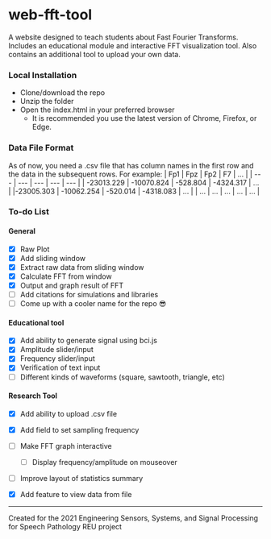 # web-fft-tool
A website designed to teach students about Fast Fourier Transforms. Includes an educational module and interactive FFT visualization tool. Also contains an additional tool to upload your own data.

### Local Installation
- Clone/download the repo
- Unzip the folder
- Open the index.html in your preferred browser
  - It is recommended you use the latest version of Chrome, Firefox, or Edge.

### Data File Format
As of now, you need a .csv file that has column names in the first row and the data in the subsequent rows.
For example: 
| Fp1 | Fpz | Fp2 | F7  | ... |
| --- | --- | --- | --- | --- |
| -23013.229 | -10070.824 | -528.804 | -4324.317 | ... |
|-23005.303 | -10062.254 | -520.014 | -4318.083 | ... |
| ... | ... | ... | ... | ... |

### To-do List
#### General
- [x] Raw Plot
- [x] Add sliding window
- [x] Extract raw data from sliding window
- [x] Calculate FFT from window
- [x] Output and graph result of FFT
- [ ] Add citations for simulations and libraries
- [ ] Come up with a cooler name for the repo :sunglasses:
#### Educational tool
- [x] Add ability to generate signal using bci.js
- [x] Amplitude slider/input
- [x] Frequency slider/input
- [x] Verification of text input
- [ ] Different kinds of waveforms (square, sawtooth, triangle, etc)
#### Research Tool
- [x] Add ability to upload .csv file
- [x] Add field to set sampling frequency
- [ ] Make FFT graph interactive
  - [ ]  Display frequency/amplitude on mouseover
- [ ]  Improve layout of statistics summary
- [x]  Add feature to view data from file



---

Created for the 2021 Engineering Sensors, Systems, and Signal Processing for Speech Pathology REU project
